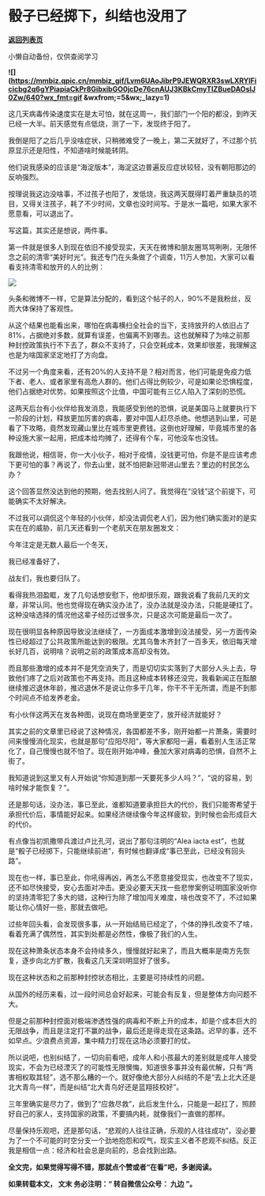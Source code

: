 # 骰子已经掷下，纠结也没用了

[**返回列表页**](/gzh/九边)

小懒自动备份，仅供查阅学习

****![](https://mmbiz.qpic.cn/mmbiz_gif/Lvm6UAoJibrP9JEWQRXR3swLXRYlFicicbg2q6gYPiapiaCkPr8GibxibGO0jcDe76cnAUJ3KBkCmyTIZBueDAOslJ0Zw/640?wx_fmt=gif
&wxfrom;=5&wx;_lazy=1)****

这几天病毒传染速度实在是太可怕，就在这周一，我们部门一个阳的都没，到昨天已经一大半。前天感觉有点低烧，测了一下，发现终于阳了。  

我倒是阳了之后几乎没啥症状，只稍微难受了一晚上，第二天就好了，不过那个抗原显示还是阳性，不知道啥时候能转阴。

他们说我感染的应该是“海淀版本”，海淀这边普遍反应症状较轻，没有朝阳那边的反响强烈。

按理说我这边没啥事，不过孩子也阳了，发低烧，我这两天既得盯着严重缺员的项目，又得关注孩子，耗了不少时间，文章也没时间写。于是水一篇吧，如果大家不愿意看，可以退出了。

写这篇，其实还是想说，两件事。

第一件就是很多人到现在依旧不接受现实，天天在微博和朋友圈骂骂咧咧，无限怀念之前的清零“美好时光”。我还专门在头条做了个调查，11万人参加，大家可以看看支持清零和放开的人的比例：

![](https://mmbiz.qpic.cn/mmbiz_jpg/INpibEpTBzYcVmiaJ9dpEwic2ENJoIfzVmE8aa2X7u9QP7ovH3zVJvp5RtzNY5cxNYYeNMicic8Cc4EVAd1P3KHJdhQ/640?wx_fmt=jpeg)

头条和微博不一样，它是算法分配的，看到这个帖子的人，90%不是我粉丝，反而大体保持了客观性。

从这个结果也能看出来，哪怕在病毒横扫全社会的当下，支持放开的人依旧占了81%，占据绝对多数，就算有误差，也偏离不到哪去。这也就解释了为啥之前那种封控政策执行不下去了，群众不支持了，只会空耗成本，效果却很差，我理解这也是为啥国家坚定地打了方向盘。

不过另一个角度来看，还有20%的人支持不是？相对而言，他们可能是免疫力低下者、老人、或者家里有高危人群的。他们占得比例较少，可是如果论恐惧程度，他们占据绝对优势。如果按照这个比值，中国可能有三亿人陷入了深刻的恐慌。

这两天后台有小伙伴给我发消息，我能感受到他的恐惧，说是美国马上就要执行下一阶段的计划，释放更加厉害的病毒，要对中国人赶尽杀绝。他想逃到山里，可是看了下攻略，竟然发现藏山里比在城市里更费钱。这倒也好理解，毕竟城市里的各种设施大家一起用，把成本给均摊了，还得有个车，可他没车也没钱。

我跟他说，相信哥，你一大小伙子，相对于疫情，没钱更可怕，你是不是应该考虑下更可怕的事？再说了，你去山里，就不怕把新冠带进山里去？里边的村民怎么办？

这个回答显然没达到他的预期，他去找别人问了。我觉得在“没钱”这个前提下，可能确实不太好解决。

不过我可以调侃这个年轻的小伙伴，却没法调侃老人们，因为他们确实面对的是实实在在的威胁，前几天还看到一个老航天在朋友圈发文：

今年注定是无数人最后一个冬天，

我已经准备好了，

战友们，我也要归队了。

看得我热泪盈眶，发了几句话想安慰下，他却很乐观，跟我说看了我前几天的文章，非常认同。他也觉得现在确实没办法了，没办法就是没办法，只能是硬扛了。这种没啥选择的情况他这辈子经历过很多次，只是这次可能是最后一次了。

现在很明显各种原因导致没法继续了，一方面成本激增到没法接受，另一方面传染性已经超过了公共政策所能达到的极限。尤其乌鲁木齐封了一百多天，依旧每天增长好几百，说明啥？说明之前的政策成本高却没有效。

而且那些激增的成本并不是凭空消失了，而是切切实实落到了大部分人头上去，导致他们疼了之后对政策也不再支持。而且这种成本转移还没完，我看新闻正在酝酿继续推迟退休年龄，推迟退休不是说让你多干几年，你干不干无所谓，而是不到那个时间点不给发养老金。

有小伙伴这两天在发各种图，说现在商场里更空了，放开经济就能好？

其实之前的文章里已经说了这种情况，各国都差不多，刚开始都一片萧条，需要时间来慢慢消化现实，也就是那句“应阳尽阳”，等大家都阳一遍，看着别人生活正常化了，自己慢慢也就不怕了。现在刚开始冲峰，叠加大家对病毒的恐惧，自然不上街了。

我知道说到这里又有人开始说“你知道到那一天要死多少人吗？”，“说的容易，到啥时候才能恢复？”。

还是那句话，没办法，事已至此，谁都知道要承担巨大的代价，我们只能寄希望于承担代价后，事情能好起来。如果经济继续像今年这样疲软，到时候也会形成巨大的代价。

有点像当初凯撒带兵渡过卢比孔河，说出了那句注明的“Alea iacta
est”，也就是“骰子已经掷下，只能继续前进”，有时候也翻译成“事已至此，已经没有回头路”。

现在也一样，事已至此，你吼得再凶，再怎么不愿意接受现实，也改变不了现实，还不如尽快接受，安心去面对冲击。更没必要天天找一些悲惨案例证明国家没听你的坚持清零犯了多大的错，这种行为除了增加闯关难度，啥也改变不了，不过如果能让你心情好一些，那就去做吧。

过些年回头看，会发现很多事，从一开始结局已经定了，个体的挣扎改变不了啥，看着充满了偶然性，其实到处都是必然性，像极了我们的人生。

现在这种萧条状态本身不会持续多久，慢慢就好起来了，而且大概率是南方先恢复，逐步向北方扩散，我看这几天深圳明显好了很多。

现在这种状态和之前那种封控状态相比，主要是可持续性的问题。

从国外的经历来看，过一段时间总会好起来，可能会有反复，但是整体方向问题不大。

但是之前那种封控面对极端渗透性强的病毒和不断上升的成本，却是个成本巨大的无限战争，而且是注定打不赢的战争，最后还是得走现在这条路。迟早的事，还不如早点。少浪费点资源，集中精力打现在这场必须要打的仗。

所以说吧，也别纠结了，一切向前看吧，成年人和小孩最大的差别就是成年人接受现实，不会为已经湮灭了的可能性无限懊悔，知道很多事并没有最优解，只有“两害相权取其轻”，选不那么糟的一个。就好像绝大部分人纠结的不是“去上北大还是北大青鸟一样”，而是纠结“北大青鸟好还是蓝翔技校好”。

三年里确实是尽力了，做到了“应救尽救”，此后发生什么，只能是一起扛了，照顾好自己的家人，支持国家的政策，不要搞内耗，就像我们一直做的那样。

尽量保持乐观吧，还是那句话，“悲观的人往往正确，乐观的人往往成功”，没必要为了一个不可能的时空分支一个劲地抱怨和叹气，现实主义者不悲观不纠结。反正我是相信一点：经济和社会总是向前的，总会找到出路。

 **全文完，如果觉得写得不错，那就点个赞或者“在看”吧，多谢阅读。**

 **如果转载本文， **文末** 务必注明：“ **转自微信公众号：** **九边** ”。**

